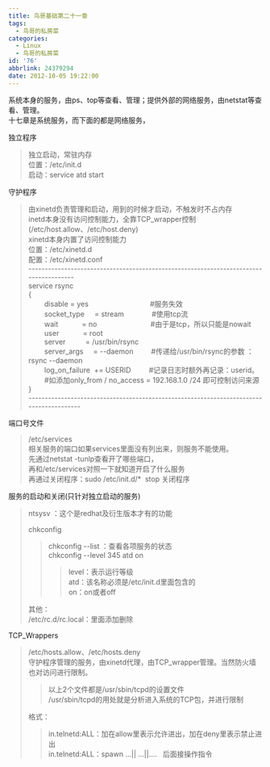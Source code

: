 ```yaml
---
title: 鸟哥基础第二十一章
tags:
  - 鸟哥的私房菜
categories:
  - Linux
  - 鸟哥的私房菜
id: '76'
abbrlink: 24379294
date: 2012-10-05 19:22:00
---
```


系统本身的服务，由ps、top等查看、管理；提供外部的网络服务，由netstat等查看、管理。  
十七章是系统服务，而下面的都是网络服务，  
  
独立程序  

> 独立启动，常驻内存  
> 位置：/etc/init.d  
> 启动：service atd start  

守护程序  

> 由xinetd负责管理和启动，用到的时候才启动，不触发时不占内存  
> inetd本身没有访问控制能力，全靠TCP\_wrapper控制(/etc/host.allow、/etc/host.deny)  
> xinetd本身内置了访问控制能力  
> 位置：/etc/xinetd.d  
> 配置：/etc/xinetd.conf              
> \--------------------------------------------------------------------------------------  
> service rsync  
> {  
>         disable = yes                               #服务失效  
>         socket\_type     = stream              #使用tcp流  
>         wait            = no                           #由于是tcp，所以只能是nowait  
>         user            = root  
>         server          = /usr/bin/rsync  
>         server\_args     = --daemon         #传递给/usr/bin/rsync的参数 ：rsync --daemon  
>         log\_on\_failure  += USERID         #记录日志时额外再记录：userid。  
>         #如添加only\_from / no\_access = 192.168.1.0 /24 即可控制访问来源  
> }  
> \----------------------------------------------------------------------------------------  

  
端口号文件  

> /etc/services  
> 相关服务的端口如果services里面没有列出来，则服务不能使用。  
> 先通过netstat -tunlp查看开了哪些端口，  
> 再和/etc/services对照一下就知道开启了什么服务  
> 再通过关闭程序：sudo /etc/init.d/\*  stop 关闭程序  
>   

服务的启动和关闭(只针对独立启动的服务)  

> ntsysv ：这个是redhat及衍生版本才有的功能  
> 
> >   
> 
> chkconfig  
> 
> > chkconfig --list ：查看各项服务的状态  
> > chkconfig --level 345 atd on  
> > 
> > > level：表示运行等级  
> > > atd：该名称必须是/etc/init.d里面包含的  
> > > on：on或者off  
> > >   
> 
> 其他：  
> /etc/rc.d/rc.local：里面添加删除  
> 
> >   

  
TCP\_Wrappers  

> /etc/hosts.allow、/etc/hosts.deny  
> 守护程序管理的服务，由xinetd代理，由TCP\_wrapper管理。当然防火墙也对访问进行限制。  
> 
> > 以上2个文件都是/usr/sbin/tcpd的设置文件  
> > /usr/sbin/tcpd的用处就是分析进入系统的TCP包，并进行限制  
> 
> 格式：  
> 
> > in.telnetd:ALL：加在allow里表示允许进出，加在deny里表示禁止进出  
> > in.telnetd:ALL：spawn ...|| ...||....   后面接操作指令  
> 
>   
>